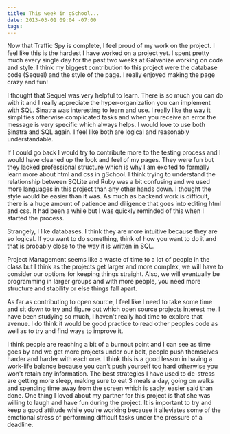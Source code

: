 ```yaml
---
title: This week in gSchool...
date: 2013-03-01 09:04 -07:00
tags:
---
```


Now that Traffic Spy is complete, I feel proud of my work on the project. I feel like this is the hardest I have worked on a project yet. I spent pretty much every single day for the past two weeks at Galvanize working on code and style. I think my biggest contribution to this project were the database code (Sequel) and the style of the page. I really enjoyed making the page crazy and fun!

I thought that Sequel was very helpful to learn. There is so much you can do with it and I really appreciate the hyper-organization you can implement with SQL. Sinatra was interesting to learn and use. I really like the way it simplifies otherwise complicated tasks and when you receive an error the message is very specific which always helps. I would love to use both Sinatra and SQL again. I feel like both are logical and reasonably understandable.

If I could go back I would try to contribute more to the testing process and I would have cleaned up the look and feel of my pages. They were fun but they lacked professional structure which is why I am excited to formally learn more about html and css in gSchool. I think trying to understand the relationship between SQLite and Ruby was a bit confusing and we used more languages in this project than any other hands down. I thought the style would be easier than it was. As much as backend work is difficult, there is a huge amount of patience and diligence that goes into editing html and css. It had been a while but I was quickly reminded of this when I started the process.

Strangely, I like databases. I think they are more intuitive because they are so logical. If you want to do something, think of how you want to do it and that is probably close to the way it is written in SQL.

Project Management seems like a waste of time to a lot of people in the class but I think as the projects get larger and more complex, we will have to consider our options for keeping things straight. Also, we will eventually be programming in larger groups and with more people, you need more structure and stability or else things fall apart. 

As far as contributing to open source, I feel like I need to take some time and sit down to try and figure out which open source projects interest me. I have been studying so much, I haven't really had time to explore that avenue. I do think it would be good practice to read other peoples code as well as to try and find ways to improve it. 

I think people are reaching a bit of a burnout point and I can see as time goes by and we get more projects under our belt, people push themselves harder and harder with each one. I think this is a good lesson in having a work-life balance because you can't push yourself too hard otherwise you won't retain any information. The best strategies I have used to de-stress are getting more sleep, making sure to eat 3 meals a day, going on walks and spending time away from the screen which is sadly, easier said than done. One thing I loved about my partner for this project is that she was willing to laugh and have fun during the project. It is important to try and keep a good attitude while you're working because it alleviates some of the emotional stress of performing difficult tasks under the pressure of a deadline.  
